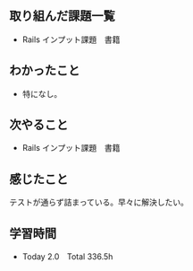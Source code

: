 ## 取り組んだ課題一覧  
- Rails インプット課題　書籍
## わかったこと
- 特になし。
## 次やること  
- Rails インプット課題　書籍
## 感じたこと 
テストが通らず詰まっている。早々に解決したい。
## 学習時間  
- Today 2.0　Total 336.5h
